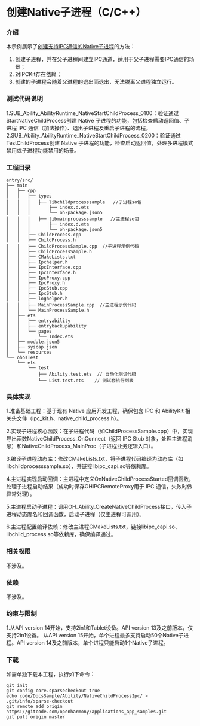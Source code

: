 # 创建Native子进程（C/C++）

### 介绍

本示例展示了[创建支持IPC通信的Native子进程](https://gitcode.com/openharmony/docs/blob/master/zh-cn/application-dev/application-models/capi_nativechildprocess_development_guideline.md#创建支持ipc通信的native子进程)的方法：

1. 创建子进程，并在父子进程间建立IPC通道，适用于父子进程需要IPC通信的场景；
2. 对IPCKit存在依赖；
3. 创建的子进程会随着父进程的退出而退出，无法脱离父进程独立运行。

### 测试代码说明

1.SUB_Ability_AbilityRuntime_NativeStartChildProcess_0100：验证通过StartNativeChildProcess创建 Native 子进程的功能，包括检查启动返回值、子进程 IPC 通信（加法操作）、退出子进程及重启子进程的流程。
2.SUB_Ability_AbilityRuntime_NativeStartChildProcess_0200：验证通过TestChildProcess创建 Native 子进程的功能，检查启动返回值，处理多进程模式禁用或子进程功能禁用的场景。

### 工程目录
```
entry/src/
├── main
│   ├── cpp
│   │   ├── types
│   │   │   ├── libchildprocesssample   //子进程so包
│   │   │       ├── index.d.ets
│   │   │       └── oh-package.json5
│   │   │   ├── libmainprocesssample   //主进程so包
│   │   │       ├── index.d.ets
│   │   │       └── oh-package.json5
│   │   ├── ChildProcess.cpp
│   │   ├── ChildProcess.h
│   │   ├── ChildProcessSample.cpp  //子进程示例代码
│   │   ├── ChildProcessSample.h
│   │   ├── CMakeLists.txt
│   │   ├── Ipchelper.h
│   │   ├── IpcInterface.cpp
│   │   ├── IpcInterface.h
│   │   ├── IpcProxy.cpp
│   │   ├── IpcProxy.h
│   │   ├── IpcStub.cpp
│   │   ├── IpcStub.h
│   │   ├── loghelper.h
│   │   ├── MainProcessSample.cpp  //主进程示例代码
│   │   └── MainProcessSample.h
│   ├── ets
│   │   ├── entryability
│   │   ├── entrybackupability
│   │   └── pages
│   │       └── Index.ets
│   ├── module.json5
│   ├── syscap.json
│   └── resources
└── ohosTest
    └── ets
        └── test
            ├── Ability.test.ets  // 自动化测试代码
            └── List.test.ets    // 测试套执行列表

```

### 具体实现
1.准备基础工程：基于现有 Native 应用开发工程，确保包含 IPC 和 AbilityKit 相关头文件（ipc_kit.h、native_child_process.h）。

2.实现子进程核心函数：在子进程代码（如ChildProcessSample.cpp）中，实现导出函数NativeChildProcess_OnConnect（返回 IPC Stub 对象，处理主进程消息）和NativeChildProcess_MainProc（子进程业务逻辑入口）。

3.编译子进程动态库：修改CMakeLists.txt，将子进程代码编译为动态库（如libchildprocesssample.so），并链接libipc_capi.so等依赖库。

4.主进程实现启动回调：主进程中定义OnNativeChildProcessStarted回调函数，处理子进程启动结果（成功时保存OHIPCRemoteProxy用于 IPC 通信，失败时做异常处理）。

5.主进程启动子进程：调用OH_Ability_CreateNativeChildProcess接口，传入子进程动态库名和回调函数，启动子进程（仅主进程可调用）。

6.主进程配置编译依赖：修改主进程CMakeLists.txt，链接libipc_capi.so、libchild_process.so等依赖库，确保编译通过。

### 相关权限

不涉及。

### 依赖

不涉及。

### 约束与限制

1.从API version 14开始，支持2in1和Tablet设备。API version 13及之前版本，仅支持2in1设备。 从API version 15开始，单个进程最多支持启动50个Native子进程。API version 14及之前版本，单个进程只能启动1个Native子进程。

### 下载

如需单独下载本工程，执行如下命令：

```
git init
git config core.sparsecheckout true
echo code/DocsSample/Ability/NativeChildProcessIpc/ > .git/info/sparse-checkout
git remote add origin https://gitcode.com/openharmony/applications_app_samples.git
git pull origin master
```